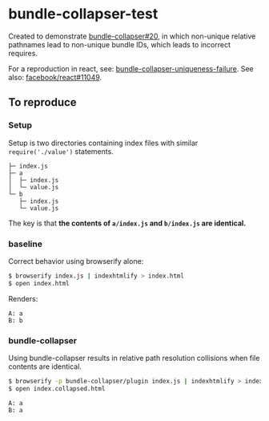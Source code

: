 # bundle-collapser-test

Created to demonstrate [bundle-collapser#20](https://github.com/substack/bundle-collapser/issues/20), in which non-unique relative pathnames lead to non-unique bundle IDs, which leads to incorrect requires.

For a reproduction in react, see: [bundle-collapser-uniqueness-failure](https://github.com/rreusser/bundle-collapser-uniqueness-failure). See also: [facebook/react#11049](https://github.com/facebook/react/issues/11049).

## To reproduce

### Setup

Setup is two directories containing index files with similar `require('./value')` statements.

```
├─ index.js
├─ a
│  ├─ index.js
│  └─ value.js
└─ b
   ├─ index.js
   └─ value.js
```

The key is that **the contents of `a/index.js` and `b/index.js` are identical.**

### baseline

Correct behavior using browserify alone:

```bash
$ browserify index.js | indexhtmlify > index.html
$ open index.html
```

Renders:

```
A: a
B: b
```

### bundle-collapser

Using bundle-collapser results in relative path resolution collisions when file contents are identical.

```bash
$ browserify -p bundle-collapser/plugin index.js | indexhtmlify > index.collapsed.html
$ open index.collapsed.html
```

```
A: a
B: a
```
